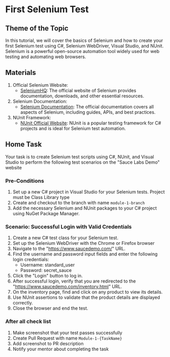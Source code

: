 ﻿# First Selenium Test

## Theme of the Topic

In this tutorial, we will cover the basics of Selenium and how to create your first Selenium test using C#, Selenium WebDriver, Visual Studio, and NUnit. Selenium is a powerful open-source automation tool widely used for web testing and automating web browsers.

## Materials

1. Official Selenium Website:
   - [SeleniumHQ](https://www.selenium.dev/): The official website of Selenium provides documentation, downloads, and other essential resources.
2. Selenium Documentation:
   - [Selenium Documentation](https://www.selenium.dev/documentation/en/): The official documentation covers all aspects of Selenium, including guides, APIs, and best practices.
3. NUnit Framework:
   - [NUnit Official Website](https://nunit.org/): NUnit is a popular testing framework for C# projects and is ideal for Selenium test automation.

## Home Task

Your task is to create Selenium test scripts using C#, NUnit, and Visual Studio to perform the following test scenarios on the "Sauce Labs Demo" website

### Pre-Conditions

1. Set up a new C# project in Visual Studio for your Selenium tests. Project must be Class Library type
2. Create and checkout to the branch with name `module-1-branch`
3. Add the necessary Selenium and NUnit packages to your C# project using NuGet Package Manager.

### Scenario: Successful Login with Valid Credentials

1. Create a new C# test class for your Selenium test.
2. Set up the Selenium WebDriver with the Chrome or Firefox browser
3. Navigate to the "https://www.saucedemo.com/" URL.
4. Find the username and password input fields and enter the following login credentials:
   - Username: standard_user
   - Password: secret_sauce
5. Click the "Login" button to log in.
6. After successful login, verify that you are redirected to the "https://www.saucedemo.com/inventory.html" URL.
7. On the inventory page, find and click on any product to view its details.
8. Use NUnit assertions to validate that the product details are displayed correctly.
9. Close the browser and end the test.

### After all check list

1. Make screenshot that your test passes successfully
2. Create Pull Request with name `Module-1-{TaskName}`
3. Add screenshot to PR description
4. Notify your mentor about completing the task
